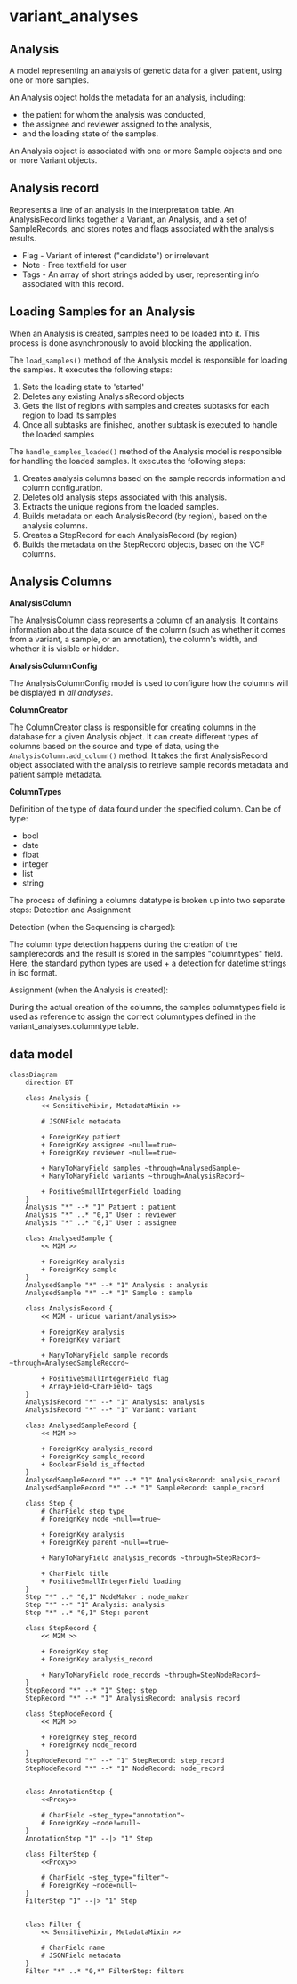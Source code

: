 # variant_analyses

## Analysis

A model representing an analysis of genetic data for a given patient, using one or more samples.

An Analysis object holds the metadata for an analysis, including:

- the patient for whom the analysis was conducted,
- the assignee and reviewer assigned to the analysis,
- and the loading state of the samples.

An Analysis object is associated with one or more Sample objects and one or more Variant objects.


## Analysis record

Represents a line of an analysis in the interpretation table.
An AnalysisRecord links together a Variant, an Analysis, and a set of SampleRecords,
and stores notes and flags associated with the analysis results.

- Flag - Variant of interest ("candidate") or irrelevant
- Note - Free textfield for user
- Tags - An array of short strings added by user, representing info associated with this record.


## Loading Samples for an Analysis

When an Analysis is created, samples need to be loaded into it.
This process is done asynchronously to avoid blocking the application.

The `load_samples()` method of the Analysis model is responsible for loading the samples.
It executes the following steps:

1. Sets the loading state to 'started'
2. Deletes any existing AnalysisRecord objects
3. Gets the list of regions with samples and creates subtasks for each region to load its samples
4. Once all subtasks are finished, another subtask is executed to handle the loaded samples

The `handle_samples_loaded()` method of the Analysis model is responsible for handling the loaded samples.
It executes the following steps:

1. Creates analysis columns based on the sample records information and column configuration.
2. Deletes old analysis steps associated with this analysis.
3. Extracts the unique regions from the loaded samples.
4. Builds metadata on each AnalysisRecord (by region), based on the analysis columns.
5. Creates a StepRecord for each AnalysisRecord (by region)
6. Builds the metadata on the StepRecord objects, based on the VCF columns.


## Analysis Columns


**AnalysisColumn**

The AnalysisColumn class represents a column of an analysis.
It contains information about the data source of the column (such as whether it comes from a variant, a sample, or an annotation), the column's width, and whether it is visible or hidden.


**AnalysisColumnConfig**

The AnalysisColumnConfig model is used to configure how the columns will be displayed in *all analyses*.


**ColumnCreator**

The ColumnCreator class is responsible for creating columns in the database for a given Analysis object.
It can create different types of columns based on the source and type of data, using the `AnalysisColumn.add_column()` method.
It takes the first AnalysisRecord object associated with the analysis to retrieve sample records metadata and patient sample metadata.


**ColumnTypes**

Definition of the type of data found under the specified column. Can be of type:

- bool
- date
- float
- integer
- list
- string

The process of defining a columns datatype is broken up into two separate steps: Detection and Assignment

Detection (when the Sequencing is charged):

The column type detection happens during the creation of the samplerecords and the result is stored in the samples "columntypes" field. Here, the standard python types are used + a detection for datetime strings in iso format.

Assignment (when the Analysis is created):

During the actual creation of the columns, the samples columntypes field is used as reference to assign the correct columntypes defined in the variant_analyses.columntype table.


## data model

```mermaid
classDiagram
    direction BT

    class Analysis {
        << SensitiveMixin, MetadataMixin >>

        # JSONField metadata

        + ForeignKey patient
        + ForeignKey assignee ~null==true~
        + ForeignKey reviewer ~null==true~

        + ManyToManyField samples ~through=AnalysedSample~
        + ManyToManyField variants ~through=AnalysisRecord~

        + PositiveSmallIntegerField loading
    }
    Analysis "*" --* "1" Patient : patient
    Analysis "*" ..* "0,1" User : reviewer
    Analysis "*" ..* "0,1" User : assignee

    class AnalysedSample {
        << M2M >>

        + ForeignKey analysis
        + ForeignKey sample
    }
    AnalysedSample "*" --* "1" Analysis : analysis
    AnalysedSample "*" --* "1" Sample : sample

    class AnalysisRecord {
        << M2M - unique variant/analysis>>

        + ForeignKey analysis
        + ForeignKey variant

        + ManyToManyField sample_records ~through=AnalysedSampleRecord~

        + PositiveSmallIntegerField flag
        + ArrayField~CharField~ tags
    }
    AnalysisRecord "*" --* "1" Analysis: analysis
    AnalysisRecord "*" --* "1" Variant: variant

    class AnalysedSampleRecord {
        << M2M >>

        + ForeignKey analysis_record
        + ForeignKey sample_record
        + BooleanField is_affected
    }
    AnalysedSampleRecord "*" --* "1" AnalysisRecord: analysis_record
    AnalysedSampleRecord "*" --* "1" SampleRecord: sample_record

    class Step {
        # CharField step_type
        # ForeignKey node ~null==true~

        + ForeignKey analysis
        + ForeignKey parent ~null==true~

        + ManyToManyField analysis_records ~through=StepRecord~

        + CharField title
        + PositiveSmallIntegerField loading
    }
    Step "*" ..* "0,1" NodeMaker : node_maker
    Step "*" --* "1" Analysis: analysis
    Step "*" ..* "0,1" Step: parent

    class StepRecord {
        << M2M >>

        + ForeignKey step
        + ForeignKey analysis_record

        + ManyToManyField node_records ~through=StepNodeRecord~
    }
    StepRecord "*" --* "1" Step: step
    StepRecord "*" --* "1" AnalysisRecord: analysis_record

    class StepNodeRecord {
        << M2M >>

        + ForeignKey step_record
        + ForeignKey node_record
    }
    StepNodeRecord "*" --* "1" StepRecord: step_record
    StepNodeRecord "*" --* "1" NodeRecord: node_record


    class AnnotationStep {
        <<Proxy>>

        # CharField ~step_type="annotation"~
        # ForeignKey ~node!=null~
    }
    AnnotationStep "1" --|> "1" Step

    class FilterStep {
        <<Proxy>>

        # CharField ~step_type="filter"~
        # ForeignKey ~node=null~
    }
    FilterStep "1" --|> "1" Step


    class Filter {
        << SensitiveMixin, MetadataMixin >>

        # CharField name
        # JSONField metadata
    }
    Filter "*" ..* "0,*" FilterStep: filters

```
